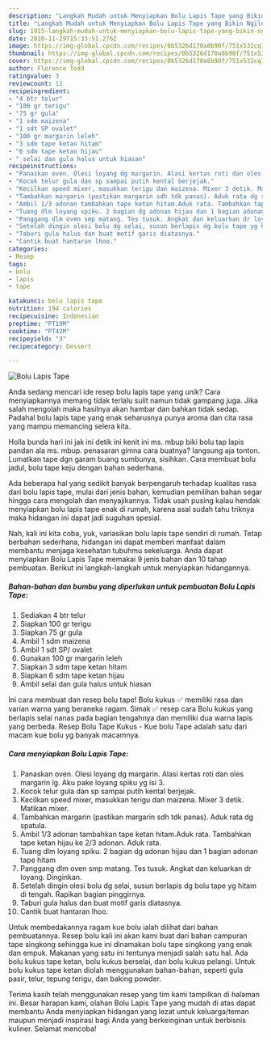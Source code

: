 ```yaml
---
description: "Langkah Mudah untuk Menyiapkan Bolu Lapis Tape yang Bikin Ngiler"
title: "Langkah Mudah untuk Menyiapkan Bolu Lapis Tape yang Bikin Ngiler"
slug: 1915-langkah-mudah-untuk-menyiapkan-bolu-lapis-tape-yang-bikin-ngiler
date: 2020-11-29T15:33:51.276Z
image: https://img-global.cpcdn.com/recipes/0b5326d170a8b90f/751x532cq70/bolu-lapis-tape-foto-resep-utama.jpg
thumbnail: https://img-global.cpcdn.com/recipes/0b5326d170a8b90f/751x532cq70/bolu-lapis-tape-foto-resep-utama.jpg
cover: https://img-global.cpcdn.com/recipes/0b5326d170a8b90f/751x532cq70/bolu-lapis-tape-foto-resep-utama.jpg
author: Florence Todd
ratingvalue: 3
reviewcount: 12
recipeingredient:
- "4 btr telur"
- "100 gr terigu"
- "75 gr gula"
- "1 sdm maizena"
- "1 sdt SP ovalet"
- "100 gr margarin leleh"
- "3 sdm tape ketan hitam"
- "6 sdm tape ketan hijau"
- " selai dan gula halus untuk hiasan"
recipeinstructions:
- "Panaskan oven. Olesi loyang dg margarin. Alasi kertas roti dan oles margarin lg. Aku pake loyang spiku yg isi 3."
- "Kocok telur gula dan sp sampai putih kental berjejak."
- "Kecilkan speed mixer, masukkan terigu dan maizena. Mixer 3 detik. Matikan mixer."
- "Tambahkan margarin (pastikan margarin sdh tdk panas). Aduk rata dg spatula."
- "Ambil 1/3 adonan tambahkan tape ketan hitam.Aduk rata. Tambahkan tape ketan hijau ke 2/3 adonan. Aduk rata."
- "Tuang dlm loyang spiku. 2 bagian dg adonan hijau dan 1 bagian adonan tape hitam"
- "Panggang dlm oven smp matang. Tes tusuk. Angkat dan keluarkan dr loyang. Dinginkan."
- "Setelah dingin olesi bolu dg selai, susun berlapis dg bolu tape yg hitam di tengah. Rapikan bagian pinggirnya."
- "Taburi gula halus dan buat motif garis diatasnya."
- "Cantik buat hantaran lhoo."
categories:
- Resep
tags:
- bolu
- lapis
- tape

katakunci: bolu lapis tape 
nutrition: 194 calories
recipecuisine: Indonesian
preptime: "PT19M"
cooktime: "PT42M"
recipeyield: "3"
recipecategory: Dessert

---
```



![Bolu Lapis Tape](https://img-global.cpcdn.com/recipes/0b5326d170a8b90f/751x532cq70/bolu-lapis-tape-foto-resep-utama.jpg)

Anda sedang mencari ide resep bolu lapis tape yang unik? Cara menyiapkannya memang tidak terlalu sulit namun tidak gampang juga. Jika salah mengolah maka hasilnya akan hambar dan bahkan tidak sedap. Padahal bolu lapis tape yang enak seharusnya punya aroma dan cita rasa yang mampu memancing selera kita.

Holla bunda hari ini jak ini detik ini kenit ini ms. mbup biki bolu tap lapis pandan ala ms. mbup. penasaran gimna cara buatnya? langsung aja tonton. Lumatkan tape dgn garam buang sumbunya, sisihkan. Cara membuat bolu jadul, bolu tape keju dengan bahan sederhana.

Ada beberapa hal yang sedikit banyak berpengaruh terhadap kualitas rasa dari bolu lapis tape, mulai dari jenis bahan, kemudian pemilihan bahan segar hingga cara mengolah dan menyajikannya. Tidak usah pusing kalau hendak menyiapkan bolu lapis tape enak di rumah, karena asal sudah tahu triknya maka hidangan ini dapat jadi suguhan spesial.


Nah, kali ini kita coba, yuk, variasikan bolu lapis tape sendiri di rumah. Tetap berbahan sederhana, hidangan ini dapat memberi manfaat dalam membantu menjaga kesehatan tubuhmu sekeluarga. Anda dapat menyiapkan Bolu Lapis Tape memakai 9 jenis bahan dan 10 tahap pembuatan. Berikut ini langkah-langkah untuk menyiapkan hidangannya.

<!--inarticleads1-->

##### Bahan-bahan dan bumbu yang diperlukan untuk pembuatan Bolu Lapis Tape:

1. Sediakan 4 btr telur
1. Siapkan 100 gr terigu
1. Siapkan 75 gr gula
1. Ambil 1 sdm maizena
1. Ambil 1 sdt SP/ ovalet
1. Gunakan 100 gr margarin leleh
1. Siapkan 3 sdm tape ketan hitam
1. Siapkan 6 sdm tape ketan hijau
1. Ambil  selai dan gula halus untuk hiasan


Ini cara membuat dan resep bolu tape! Bolu kukus ✅ memiliki rasa dan varian warna yang beraneka ragam. Simak ✅ resep cara Bolu kukus yang berlapis selai nanas pada bagian tengahnya dan memiliki dua warna lapis yang berbeda. Resep Bolu Tape Kukus - Kue bolu Tape adalah satu dari macam kue bolu yg banyak macamnya. 

<!--inarticleads2-->

##### Cara menyiapkan Bolu Lapis Tape:

1. Panaskan oven. Olesi loyang dg margarin. Alasi kertas roti dan oles margarin lg. Aku pake loyang spiku yg isi 3.
1. Kocok telur gula dan sp sampai putih kental berjejak.
1. Kecilkan speed mixer, masukkan terigu dan maizena. Mixer 3 detik. Matikan mixer.
1. Tambahkan margarin (pastikan margarin sdh tdk panas). Aduk rata dg spatula.
1. Ambil 1/3 adonan tambahkan tape ketan hitam.Aduk rata. Tambahkan tape ketan hijau ke 2/3 adonan. Aduk rata.
1. Tuang dlm loyang spiku. 2 bagian dg adonan hijau dan 1 bagian adonan tape hitam
1. Panggang dlm oven smp matang. Tes tusuk. Angkat dan keluarkan dr loyang. Dinginkan.
1. Setelah dingin olesi bolu dg selai, susun berlapis dg bolu tape yg hitam di tengah. Rapikan bagian pinggirnya.
1. Taburi gula halus dan buat motif garis diatasnya.
1. Cantik buat hantaran lhoo.


Untuk membedakannya ragam kue bolu ialah dilihat dari bahan pembuatannya. Resep bolu kali ini akan kami buat dari bahan campuran tape singkong sehingga kue ini dinamakan bolu tape singkong yang enak dan empuk. Makanan yang satu ini tentunya menjadi salah satu hal. Ada bolu kukus tape ketan, bolu kukus berselai, dan bolu kukus pelangi. Untuk bolu kukus tape ketan diolah menggunakan bahan-bahan, seperti gula pasir, telur, tepung terigu, dan baking powder. 

Terima kasih telah menggunakan resep yang tim kami tampilkan di halaman ini. Besar harapan kami, olahan Bolu Lapis Tape yang mudah di atas dapat membantu Anda menyiapkan hidangan yang lezat untuk keluarga/teman maupun menjadi inspirasi bagi Anda yang berkeinginan untuk berbisnis kuliner. Selamat mencoba!

